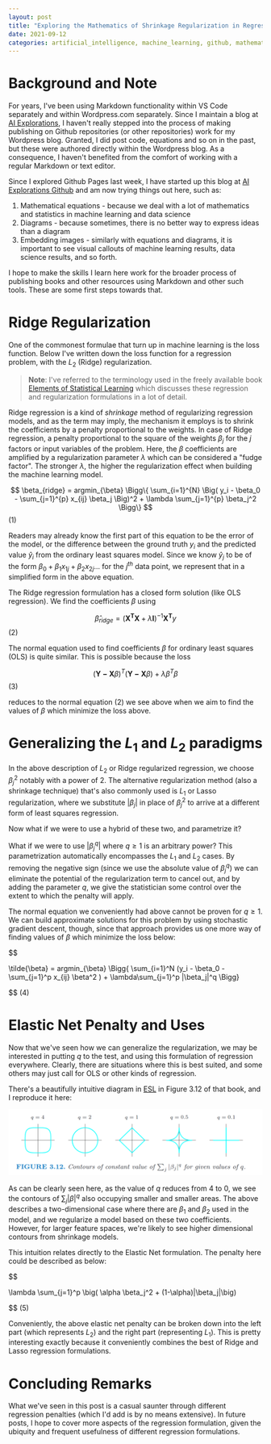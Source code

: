 ```yaml
---
layout: post
title: "Exploring the Mathematics of Shrinkage Regularization in Regression Models"
date: 2021-09-12
categories: artificial_intelligence, machine_learning, github, mathematics, blogging
--- 
```


# Background and Note

For years, I've been using Markdown functionality within VS Code separately and within Wordpress.com separately. Since I maintain a blog at [AI Explorations](https://aiexplorations.in), I haven't really stepped into the process of making publishing on Github repositories (or other repositories) work for my Wordpress blog. Granted, I did post code, equations and so on in the past, but these were authored directly within the Wordpress blog. As a consequence, I haven't benefited from the comfort of working with a regular Markdown or text editor. 

Since I explored Github Pages last week, I have started up this blog at [AI Explorations Github](https://aiexplorations.github.io) and am now trying things out here, such as:
1. Mathematical equations - because we deal with a lot of mathematics and statistics in machine learning and data science
2. Diagrams - because sometimes, there is no better way to express ideas than a diagram
3. Embedding images - similarly with equations and diagrams, it is important to see visual callouts of machine learning results, data science results, and so forth.

I hope to make the skills I learn here work for the broader process of publishing books and other resources using Markdown and other such tools. These are some first steps towards that.

# Ridge Regularization

One of the commonest formulae that turn up in machine learning is the loss function. Below I've written down the loss function for a regression problem, with the $L_2$ (Ridge) regularization.


> **Note**: I've referred to the terminology used in the freely available book [Elements of Statistical Learning](https://web.stanford.edu/~hastie/ElemStatLearn/) which discusses these regression and regularization formulations in a lot of detail.


Ridge regression is a kind of _shrinkage_ method of regularizing regression models, and as the term may imply, the mechanism it employs is to shrink the coefficients by a penalty proportional to the weights. In case of Ridge regression, a penalty proportional to the square of the weights $\beta_j$ for the $j$ factors or input variables of the problem. Here, the $\beta$ coefficients are amplified by a regularization parameter $\lambda$ which can be considered a "fudge factor". The stronger $\lambda$, the higher the regularization effect when building the machine learning model.

$$ \beta_{ridge} =  argmin_{\beta} \Bigg\{ \sum_{i=1}^{N} \Big( y_i - \beta_0 - \sum_{j=1}^{p} x_{ij} \beta_j \Big)^2  + \lambda \sum_{j=1}^{p} \beta_j^2 \Bigg\} $$ (1)

Readers may already know the first part of this equation to be the error of the model, or the difference between the ground truth $y_i$ and the predicted value $\hat{y}_i$ from the ordinary least squares model. Since we know $\hat{y}_j$ to be of the form $\beta_0 + \beta_1 x_{1j} + \beta_2 x_{2j}...$ for the $j^{th}$ data point, we represent that in a simplified form in the above equation.

The Ridge regression formulation has a closed form solution (like OLS regression). We find the coefficients $\beta$ using

$$\hat{\beta}_{ridge} = \big( \boldsymbol{X^T}\boldsymbol{X} + \lambda\boldsymbol{I}  \big)^{-1}\boldsymbol{X^T}y$$ (2)

The normal equation used to find coefficients $\beta$ for ordinary least squares (OLS) is quite similar. This is possible because the loss

$$\big(\boldsymbol{Y - X}\beta \big)^T \big(\boldsymbol{Y - X}\beta \big) + \lambda \beta^T \beta$$ (3)

reduces to the normal equation (2) we see above when we aim to find the values of $\beta$ which minimize the loss above.

# Generalizing the $L_1$ and $L_2$ paradigms

In the above description of $L_2$ or Ridge regularized regression, we choose $\beta_j^2$ notably with a power of 2. The alternative regularization method (also a shrinkage technique) that's also commonly used is $L_1$ or Lasso regularization, where we substitute $|\beta_j|$ in place of $\beta_j^2$ to arrive at a different form of least squares regression. 

Now what if we were to use a hybrid of these two, and parametrize it?

What if we were to use $|\beta_j^q|$ where $q\geq1$ is an arbitrary power? This parametrization automatically encompasses the $L_1$ and $L_2$ cases. By removing the negative sign (since we use the absolute value of $\beta_j^q$) we can eliminate the potential of the regularization term to cancel out, and by adding the parameter $q$, we give the statistician some control over the extent to which the penalty will apply.

The normal equation we conveniently had above cannot be proven for $q \geq 1$. We can build approximate solutions for this problem by using stochastic gradient descent, though, since that approach provides us one more way of finding values of $\beta$ which minimize the loss below:

$$ 

\tilde{\beta} = argmin_{\beta} \Bigg\{ \sum_{i=1}^N (y_i - \beta_0 - \sum_{j=1}^p x_{ij} \beta^2 ) + \lambda\sum_{j=1}^p |\beta_j|^q  \Bigg\} 

$$ (4)

# Elastic Net Penalty and Uses

Now that we've seen how we can generalize the regularization, we may be interested in putting $q$ to the test, and using this formulation of regression everywhere. Clearly, there are situations where this is best suited, and some others may just call for OLS or other kinds of regression. 

There's a beautifully intuitive diagram in [ESL](https://web.stanford.edu/~hastie/ElemStatLearn/printings/ESLII_print12_toc.pdf) in Figure 3.12 of that book, and I reproduce it here:

![image](Generalizing_Shrinkage.png)

As can be clearly seen here, as the value of $q$ reduces from $4$ to $0$, we see the contours of $\sum_j|\beta|^q$ also occupying smaller and smaller areas. The above describes a two-dimensional case where there are $\beta_1$ and $\beta_2$ used in the model, and we regularize a model based on these two coefficients. However, for larger feature spaces, we're likely to see higher dimensional contours from shrinkage models.

This intuition relates directly to the Elastic Net formulation. The penalty here could be described as below:

$$

\lambda \sum_{j=1}^p \big( \alpha \beta_j^2 + (1-\alpha)|\beta_j|\big)

$$ (5)

Conveniently, the above elastic net penalty can be broken down into the left part (which represents $L_2$) and the right part (representing $L_1$). This is pretty interesting exactly because it conveniently combines the best of Ridge and Lasso regression formulations.

# Concluding Remarks

What we've seen in this post is a casual saunter through different regression penalties (which I'd add is by no means extensive). In future posts, I hope to cover more aspects of the regression formulation, given the ubiquity and frequent usefulness of different regression formulations.
